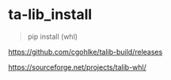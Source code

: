 # ta-lib_install

> pip install (whl)

https://github.com/cgohlke/talib-build/releases

https://sourceforge.net/projects/talib-whl/


